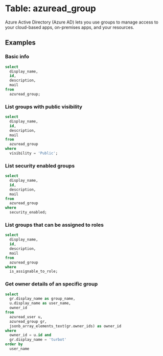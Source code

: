 # Table: azuread_group

Azure Active Directory (Azure AD) lets you use groups to manage access to your cloud-based apps, on-premises apps, and your resources.

## Examples

### Basic info

```sql
select
  display_name,
  id,
  description,
  mail
from
  azuread_group;
```

### List groups with public visibility

```sql
select
  display_name,
  id,
  description,
  mail
from
  azuread_group
where
  visibility = 'Public';
```

### List security enabled groups

```sql
select
  display_name,
  id,
  description,
  mail
from
  azuread_group
where
  security_enabled;
```

### List groups that can be assigned to roles

```sql
select
  display_name,
  id,
  description,
  mail
from
  azuread_group
where
  is_assignable_to_role;
```

### Get owner details of an specific group

```sql
select
  gr.display_name as group_name,
  u.display_name as user_name,
  owner_id
from
  azuread_user u,
  azuread_group gr,
  jsonb_array_elements_text(gr.owner_ids) as owner_id
where
  owner_id = u.id and
  gr.display_name = 'turbot'
order by
  user_name
```
